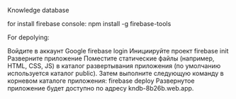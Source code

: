 Knowledge database

for install firebase console: npm install -g firebase-tools

For depolying:

 Войдите в аккаунт Google
firebase login
 Инициируйте проект
firebase init
 Разверните приложение
 Поместите статические файлы (например, HTML, CSS, JS) в каталог развертывания приложения (по умолчанию используется каталог public). Затем выполните следующую команду в корневом каталоге приложения:
firebase deploy
 Развернутое приложение будет доступно по адресу kndb-8b26b.web.app.
